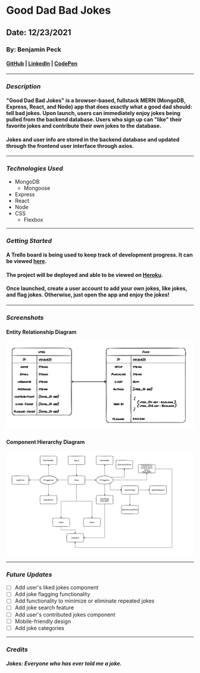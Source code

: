 # Good Dad Bad Jokes
## Date: 12/23/2021
### By: Benjamin Peck
#### [GitHub](https://github.com/benjaminobambino) | [LinkedIn](https://www.linkedin.com/in/benjaminlpeck/) | [CodePen](https://codepen.io/benjaminobambino/)
***
### ***Description***
#### "Good Dad Bad Jokes" is a browser-based, fullstack MERN (MongoDB, Express, React, and Node) app that does exactly what a good dad should: tell bad jokes. Upon launch, users can immediately enjoy jokes being pulled from the backend database. Users who sign up can "like" their favorite jokes and contribute their own jokes to the database.
#### Jokes and user info are stored in the backend database and updated through the frontend user interface through axios.
***
### ***Technologies Used***
* MongoDB
  * Mongoose
* Express
* React
* Node
* CSS
  * Flexbox
***
### ***Getting Started***
#### A Trello board is being used to keep track of development progress. It can be viewed [here](https://trello.com/b/VXInuKS4/good-dad-bad-jokes).
#### The project will be deployed and able to be viewed on [Heroku](https://www.heroku.com/).
#### Once launched, create a user account to add your own jokes, like jokes, and flag jokes. Otherwise, just open the app and enjoy the jokes!
***
### ***Screenshots***
#### Entity Relationship Diagram
![Entity Relationship Diagram](diagrams/erd.drawio.png)
#### Component Hierarchy Diagram
![Component Hierarchy Diagram](diagrams/component-hierarchy-diagram.drawio.png)
<!-- #### Rules Page
![Rules Page](images/readme-pics/rules-page.png) -->
***
### ***Future Updates***
- [ ] Add user's liked jokes component
- [ ] Add joke flagging functionality
- [ ] Add functionality to minimize or eliminate repeated jokes
- [ ] Add joke search feature
- [ ] Add user's contributed jokes component
- [ ] Mobile-friendly design
- [ ] Add joke categories
***
### ***Credits***

##### Jokes: Everyone who has ever told me a joke.

<!-- ##### Card Back Image: [PlusPNG.com](https://pluspng.com/png-131540.html) -->